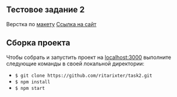 ## Тестовое задание 2

Верстка по [макету](https://www.figma.com/file/rgIenOj7gWLP21Yi7UJZ0G/Welbex-(Copy)?node-id=0-1&t=I7wvlQ4B2giNqE9k-0)
[Cсылка на сайт](https://task2-omega.vercel.app/)

## Сборка проекта

Чтобы собрать и запустить проект на [localhost:3000](http://localhost:3000) выполните следующие команды в своей локальной директории:

- `$ git clone https://github.com/ritarixter/task2.git`
- `$ npm install`
- `$ npm start`
